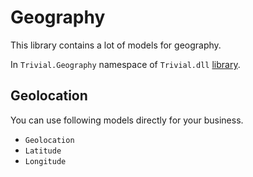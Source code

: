 # Geography

This library contains a lot of models for geography.

In `Trivial.Geography` namespace of `Trivial.dll` [library](../).

## Geolocation

You can use following models directly for your business.

- `Geolocation`
- `Latitude`
- `Longitude`
